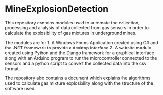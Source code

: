 # MineExplosionDetection
This repository contains modules used to automate the collection, processing and analysis of data collected from gas sensors in order to calculate the explosibility of gas mixtures in underground mines. 

The modules are for 1. A Windows Forms Application created using C# and the .NET framework to provide a desktop interface 2. A website module created using Python and the Django framework for a graphical interface along with an Arduino program to run the microcontroller connected to the sensors and a python script to convert the collected data into the csv format.

The repository also contains a document which explains the algorithms used to calculate gas mixture explosibility along with the structure of the software used. 
